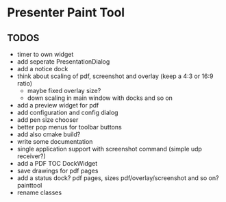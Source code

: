
# Presenter Paint Tool

## TODOS
* timer to own widget
* add seperate PresentationDialog
* add a notice dock
* think about scaling of pdf, screenshot and overlay (keep a 4:3 or 16:9 ratio)
  - maybe fixed overlay size?
  - down scaling in main window with docks and so on
* add a preview widget for pdf
* add configuration and config dialog
* add pen size chooser
* better pop menus for toolbar buttons
* add also cmake build?
* write some documentation
* single application support with screenshot command (simple udp receiver?)
* add a PDF TOC DockWidget
* save drawings for pdf pages
* add a status dock? pdf pages, sizes pdf/overlay/screenshot and so on? painttool
* rename classes

